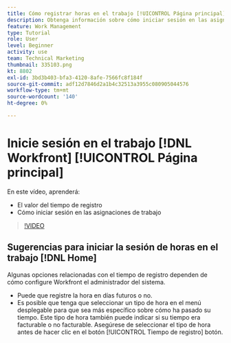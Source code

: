 ```yaml
---
title: Cómo registrar horas en el trabajo [!UICONTROL Página principal]
description: Obtenga información sobre cómo iniciar sesión en las asignaciones de trabajo en [!DNL  Workfront]. Comprenda por qué el tiempo de registro puede ser necesario en su organización.
feature: Work Management
type: Tutorial
role: User
level: Beginner
activity: use
team: Technical Marketing
thumbnail: 335103.png
kt: 8802
exl-id: 3bd3b403-bfa3-4120-8afe-7566fc8f184f
source-git-commit: adf12d7846d2a1b4c32513a3955c080905044576
workflow-type: tm+mt
source-wordcount: '140'
ht-degree: 0%

---
```


# Inicie sesión en el trabajo [!DNL Workfront] [!UICONTROL Página principal]

En este vídeo, aprenderá:

* El valor del tiempo de registro
* Cómo iniciar sesión en las asignaciones de trabajo

>[!VIDEO](https://video.tv.adobe.com/v/335103/?quality=12)

## Sugerencias para iniciar la sesión de horas en el trabajo [!DNL Home]

Algunas opciones relacionadas con el tiempo de registro dependen de cómo configure Workfront el administrador del sistema.

* Puede que registre la hora en días futuros o no.
* Es posible que tenga que seleccionar un tipo de hora en el menú desplegable para que sea más específico sobre cómo ha pasado su tiempo. Este tipo de hora también puede indicar si su tiempo era facturable o no facturable. Asegúrese de seleccionar el tipo de hora antes de hacer clic en el botón [!UICONTROL Tiempo de registro] botón.

<!---
learn more URLs
--->
